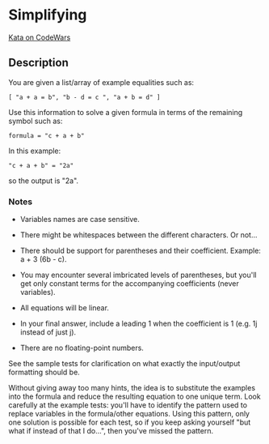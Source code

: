 # Simplifying

[Kata on CodeWars](https://www.codewars.com/kata/57f2b753e3b78621da0020e8)

## Description

You are given a list/array of example equalities such as:

    [ "a + a = b", "b - d = c ", "a + b = d" ]

Use this information to solve a given formula in terms of the remaining symbol such as:

    formula = "c + a + b"

In this example:

    "c + a + b" = "2a"

so the output is "2a".

### Notes

* Variables names are case sensitive.

* There might be whitespaces between the different characters. Or not...

* There should be support for parentheses and their coefficient.
    Example: a + 3 (6b - c).

* You may encounter several imbricated levels of parentheses,
    but you'll get only constant terms for the accompanying coefficients
    (never variables).

* All equations will be linear.

* In your final answer, include a leading 1 when the coefficient
    is 1 (e.g. 1j instead of just j).

* There are no floating-point numbers.

See the sample tests for clarification on what exactly the input/output
formatting should be.

Without giving away too many hints, the idea is to substitute the examples
into the formula and reduce the resulting equation to one unique term.
Look carefully at the example tests: you'll have to identify the pattern
used to replace variables in the formula/other equations. Using this pattern,
only one solution is possible for each test, so if you keep asking yourself
"but what if instead of that I do...", then you've missed the pattern.
